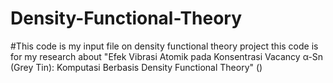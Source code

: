 # Density-Functional-Theory
#This code is my input file on density functional theory project 
this code is for my research about "Efek Vibrasi Atomik pada Konsentrasi Vacancy α-Sn
(Grey Tin): Komputasi Berbasis Density Functional Theory" ()
